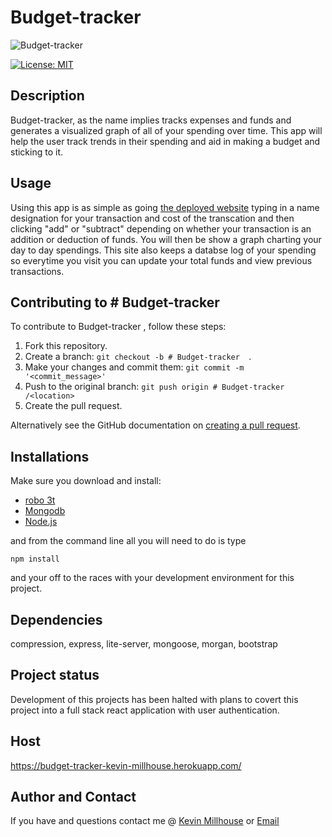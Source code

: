 
# Budget-tracker 
![Budget-tracker](https://user-images.githubusercontent.com/37388720/119863137-42100100-bee7-11eb-9dc4-358de2aa0f3c.png)

[![License: MIT](https://img.shields.io/badge/License-MIT-yellow.svg)](https://opensource.org/licenses/MIT)

## Description
Budget-tracker, as the name implies tracks expenses and funds and generates a visualized graph of all of your spending over time. This app will help the user track trends in their spending and aid in making a budget and sticking to it. 

## Usage 
 Using this app is as simple as going [the deployed website](https://budget-tracker-kevin-millhouse.herokuapp.com/)
typing in a name designation for your transaction and cost of the transcation and then clicking "add" or "subtract" depending on whether your transaction is an addition or deduction of funds. You will then be show a graph charting your day to day spendings. This site also keeps a databse log of your spending so everytime you visit you can update your total funds and view previous transactions. 

## Contributing to # Budget-tracker  
To contribute to Budget-tracker , follow these steps:

1. Fork this repository.
2. Create a branch: `git checkout -b # Budget-tracker  `.
3. Make your changes and commit them: `git commit -m '<commit_message>'`
4. Push to the original branch: `git push origin # Budget-tracker /<location>`
5. Create the pull request.

Alternatively see the GitHub documentation on [creating a pull request](https://help.github.com/en/github/collaborating-with-issues-and-pull-requests/creating-a-pull-request).

## Installations
Make sure you download and install:
 * [robo 3t](https://robomongo.org/download)
 * [Mongodb](https://www.mongodb.com/try/download/community)
 * [Node.js](https://nodejs.org/en/download/)

and from the command line all you will need to do is type 
```
npm install
```
and your off to the races with your development environment for this project.

## Dependencies
compression, express, lite-server, mongoose, morgan, bootstrap

## Project status
Development of this projects has been halted with plans to covert this project into a full stack react application with user authentication.

## Host
https://budget-tracker-kevin-millhouse.herokuapp.com/


## Author and Contact
If you have and questions contact me @
[Kevin Millhouse](https://github.com/MIllhouse36)
or [Email](https://millhousekevin@gmail.com)




